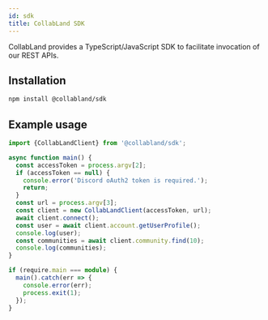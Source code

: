 ```yaml
---
id: sdk
title: CollabLand SDK
---
```


CollabLand provides a TypeScript/JavaScript SDK to facilitate invocation of our
REST APIs.

## Installation

```sh
npm install @collabland/sdk
```

## Example usage

```typescript
import {CollabLandClient} from '@collabland/sdk';

async function main() {
  const accessToken = process.argv[2];
  if (accessToken == null) {
    console.error('Discord oAuth2 token is required.');
    return;
  }
  const url = process.argv[3];
  const client = new CollabLandClient(accessToken, url);
  await client.connect();
  const user = await client.account.getUserProfile();
  console.log(user);
  const communities = await client.community.find(10);
  console.log(communities);
}

if (require.main === module) {
  main().catch(err => {
    console.error(err);
    process.exit(1);
  });
}
```
